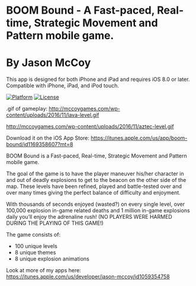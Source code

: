 # BOOM Bound - A Fast-paced, Real-time, Strategic Movement and Pattern mobile game.
# By Jason McCoy

This app is designed for both iPhone and iPad and requires iOS 8.0 or later. Compatible with iPhone, iPad, and iPod touch.

[![Platform](http://img.shields.io/badge/platform-iOS-blue.svg?style=flat)](http://cocoapods.org/?q=YALSideMenu)
[![License](http://img.shields.io/badge/license-MIT-green.svg?style=flat)](https://github.com/Yalantis/Side-Menu.iOS/blob/master/LICENSE)


.gif of gameplay:
http://mccoygames.com/wp-content/uploads/2016/11/lava-level.gif

http://mccoygames.com/wp-content/uploads/2016/11/aztec-level.gif


Download it on the iOS App Store:
https://itunes.apple.com/us/app/boom-bound/id1169358607?mt=8


BOOM Bound is a Fast-paced, Real-time, Strategic Movement and Pattern mobile game.

The goal of the game is to have the player maneuver his/her character in and out of deadly explosions to get to the beacon on the other side of the map. These levels have been refined, played and battle-tested over and over many times giving the perfect balance of difficulty and enjoyment.

With thousands of seconds enjoyed (wasted?) on every single level, over 100,000 explosion in-game related deaths and 1 million in-game explosions daily you’ll enjoy the adrenaline rush!
(NO PLAYERS WERE HARMED DURING THE PLAYING OF THIS GAME!)

The game consists of:
* 100 unique levels
* 8 unique themes 
* 8 unique explosion animations


Look at more of my apps here:
https://itunes.apple.com/us/developer/jason-mccoy/id1059354758
